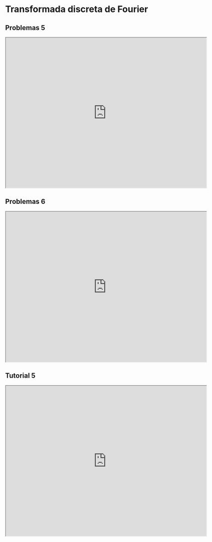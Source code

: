 # Transformada discreta de Fourier


## Problemas 5

<iframe src="https://drive.google.com/file/d/1R0k5RrL2b4_9ZEqKlgxvBGQtalpiEpUd/preview" width="640" height="480" allow="autoplay"></iframe>

## Problemas 6

<iframe src="https://drive.google.com/file/d/1BCac1pqs7-Ef77L8A6M7WMagZcPrKpPp/preview" width="640" height="480" allow="autoplay"></iframe>

## Tutorial 5

<iframe src="https://drive.google.com/file/d/1y9BDegk7gmtDiITWllIjoBDYX6CUnT4u/preview" width="640" height="480" allow="autoplay"></iframe>


